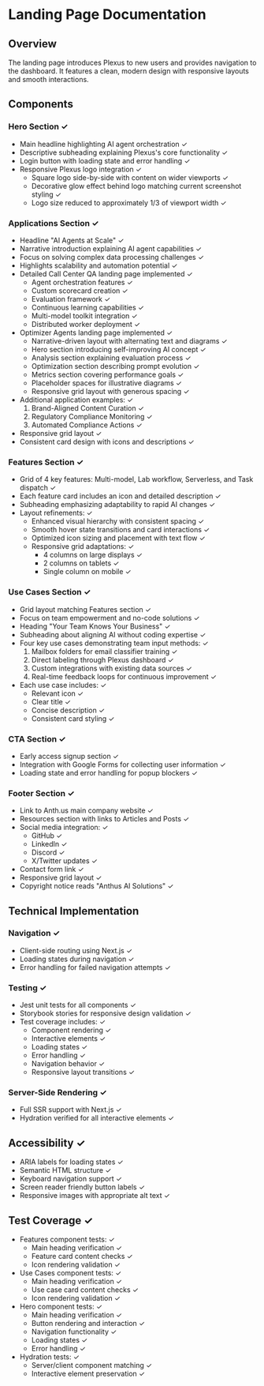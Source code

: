 # Landing Page Documentation

## Overview
The landing page introduces Plexus to new users and provides navigation to the dashboard. It features a clean, modern design with responsive layouts and smooth interactions.

## Components

### Hero Section ✓
- Main headline highlighting AI agent orchestration ✓
- Descriptive subheading explaining Plexus's core functionality ✓
- Login button with loading state and error handling ✓
- Responsive Plexus logo integration ✓
  - Square logo side-by-side with content on wider viewports ✓
  - Decorative glow effect behind logo matching current screenshot styling ✓
  - Logo size reduced to approximately 1/3 of viewport width ✓

### Applications Section ✓
- Headline "AI Agents at Scale" ✓
- Narrative introduction explaining AI agent capabilities ✓
- Focus on solving complex data processing challenges ✓
- Highlights scalability and automation potential ✓
- Detailed Call Center QA landing page implemented ✓
  - Agent orchestration features ✓
  - Custom scorecard creation ✓
  - Evaluation framework ✓
  - Continuous learning capabilities ✓
  - Multi-model toolkit integration ✓
  - Distributed worker deployment ✓
- Optimizer Agents landing page implemented ✓
  - Narrative-driven layout with alternating text and diagrams ✓
  - Hero section introducing self-improving AI concept ✓
  - Analysis section explaining evaluation process ✓
  - Optimization section describing prompt evolution ✓
  - Metrics section covering performance goals ✓
  - Placeholder spaces for illustrative diagrams ✓
  - Responsive grid layout with generous spacing ✓
- Additional application examples: ✓
  1. Brand-Aligned Content Curation ✓
  2. Regulatory Compliance Monitoring ✓
  3. Automated Compliance Actions ✓
- Responsive grid layout ✓
- Consistent card design with icons and descriptions ✓

### Features Section ✓
- Grid of 4 key features: Multi-model, Lab workflow, Serverless, and Task dispatch ✓
- Each feature card includes an icon and detailed description ✓
- Subheading emphasizing adaptability to rapid AI changes ✓
- Layout refinements: ✓
  - Enhanced visual hierarchy with consistent spacing ✓
  - Smooth hover state transitions and card interactions ✓
  - Optimized icon sizing and placement with text flow ✓
  - Responsive grid adaptations: ✓
    - 4 columns on large displays ✓
    - 2 columns on tablets ✓
    - Single column on mobile ✓

### Use Cases Section ✓
- Grid layout matching Features section ✓
- Focus on team empowerment and no-code solutions ✓
- Heading "Your Team Knows Your Business" ✓
- Subheading about aligning AI without coding expertise ✓
- Four key use cases demonstrating team input methods: ✓
  1. Mailbox folders for email classifier training ✓
  2. Direct labeling through Plexus dashboard ✓
  3. Custom integrations with existing data sources ✓
  4. Real-time feedback loops for continuous improvement ✓
- Each use case includes: ✓
  - Relevant icon ✓
  - Clear title ✓
  - Concise description ✓
  - Consistent card styling ✓

### CTA Section ✓
- Early access signup section ✓
- Integration with Google Forms for collecting user information ✓
- Loading state and error handling for popup blockers ✓

### Footer Section ✓
- Link to Anth.us main company website ✓
- Resources section with links to Articles and Posts ✓
- Social media integration: ✓
  - GitHub ✓
  - LinkedIn ✓
  - Discord ✓
  - X/Twitter updates ✓
- Contact form link ✓
- Responsive grid layout ✓
- Copyright notice reads "Anthus AI Solutions" ✓

## Technical Implementation

### Navigation ✓
- Client-side routing using Next.js ✓
- Loading states during navigation ✓
- Error handling for failed navigation attempts ✓

### Testing ✓
- Jest unit tests for all components ✓
- Storybook stories for responsive design validation ✓
- Test coverage includes: ✓
  - Component rendering ✓
  - Interactive elements ✓
  - Loading states ✓
  - Error handling ✓
  - Navigation behavior ✓
  - Responsive layout transitions ✓

### Server-Side Rendering ✓
- Full SSR support with Next.js ✓
- Hydration verified for all interactive elements ✓

## Accessibility ✓
- ARIA labels for loading states ✓
- Semantic HTML structure ✓
- Keyboard navigation support ✓
- Screen reader friendly button labels ✓
- Responsive images with appropriate alt text ✓

## Test Coverage ✓
- Features component tests: ✓
  - Main heading verification ✓
  - Feature card content checks ✓
  - Icon rendering validation ✓
- Use Cases component tests: ✓
  - Main heading verification ✓
  - Use case card content checks ✓
  - Icon rendering validation ✓
- Hero component tests: ✓
  - Main heading verification ✓
  - Button rendering and interaction ✓
  - Navigation functionality ✓
  - Loading states ✓
  - Error handling ✓
- Hydration tests: ✓
  - Server/client component matching ✓
  - Interactive element preservation ✓
